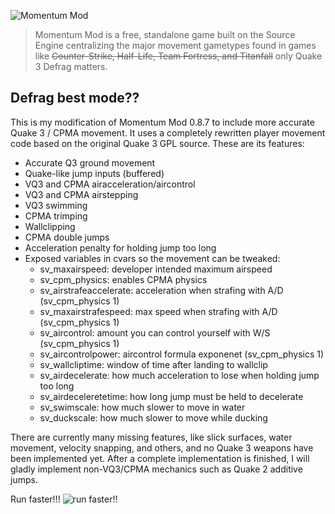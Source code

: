 ![Momentum Mod](https://i.imgur.com/iR7p55N.png)

> Momentum Mod is a free, standalone game built on the Source Engine centralizing the major movement gametypes found in games like ~~Counter-Strike, Half-Life, Team Fortress, and Titanfall~~ only Quake 3 Defrag matters.

## Defrag best mode??

This is my modification of Momentum Mod 0.8.7 to include more accurate Quake 3 / CPMA movement. It uses a completely rewritten player movement code based on the original Quake 3 GPL source. These are its features:

* Accurate Q3 ground movement
* Quake-like jump inputs (buffered)
* VQ3 and CPMA airacceleration/aircontrol
* VQ3 and CPMA airstepping
* VQ3 swimming
* CPMA trimping
* Wallclipping
* CPMA double jumps
* Acceleration penalty for holding jump too long
* Exposed variables in cvars so the movement can be tweaked:
    * sv_maxairspeed: developer intended maximum airspeed
    * sv_cpm_physics: enables CPMA physics
    * sv_airstrafeaccelerate: acceleration when strafing with A/D (sv_cpm_physics 1)
    * sv_maxairstrafespeed: max speed when strafing with A/D (sv_cpm_physics 1)
    * sv_aircontrol: amount you can control yourself with W/S (sv_cpm_physics 1)
    * sv_aircontrolpower: aircontrol formula exponenet (sv_cpm_physics 1)
    * sv_wallcliptime: window of time after landing to wallclip
    * sv_airdecelerate: how much acceleration to lose when holding jump too long
    * sv_airdeceleretetime: how long jump must be held to decelerate
    * sv_swimscale: how much slower to move in water
    * sv_duckscale: how much slower to move while ducking

There are currently many missing features, like slick surfaces, water movement, velocity snapping, and others, and no Quake 3 weapons have been implemented yet. After a complete implementation is finished, I will gladly implement non-VQ3/CPMA mechanics such as Quake 2 additive jumps.

Run faster!!!
![run faster!!](https://cdn.donmai.us/original/34/0b/__rumia_and_sin_sack_touhou_drawn_by_okahi__340b2f7081c34a459fea5c95464e990f.jpg)